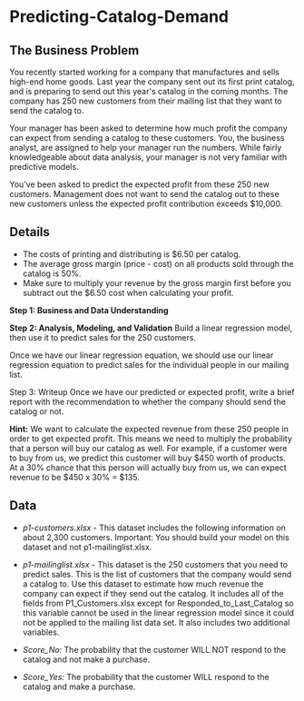 # Predicting-Catalog-Demand

## The Business Problem
You recently started working for a company that manufactures and sells high-end home goods. Last year the company sent out its first print catalog, and is preparing to send out this year's catalog in the coming months. The company has 250 new customers from their mailing list that they want to send the catalog to.

Your manager has been asked to determine how much profit the company can expect from sending a catalog to these customers. You, the business analyst, are assigned to help your manager run the numbers. While fairly knowledgeable about data analysis, your manager is not very familiar with predictive models.

You’ve been asked to predict the expected profit from these 250 new customers. Management does not want to send the catalog out to these new customers unless the expected profit contribution exceeds $10,000.

## Details
* The costs of printing and distributing is $6.50 per catalog.
* The average gross margin (price - cost) on all products sold through the catalog is 50%.
* Make sure to multiply your revenue by the gross margin first before you subtract out the $6.50 cost when calculating your profit.

**Step 1: Business and Data Understanding**

**Step 2: Analysis, Modeling, and Validation**
Build a linear regression model, then use it to predict sales for the 250 customers.

Once we have our linear regression equation, we should use our linear regression equation to predict sales for the individual people in our mailing list.

Step 3: Writeup
Once we have our predicted or expected profit, write a brief report with the recommendation to whether the company should send the catalog or not.

**Hint:** We want to calculate the expected revenue from these 250 people in order to get expected profit. This means we need to multiply the probability that a person will buy our catalog as well. For example, if a customer were to buy from us, we predict this customer will buy $450 worth of products. At a 30% chance that this person will actually buy from us, we can expect revenue to be $450 x 30% = $135.

## Data
* *p1-customers.xlsx* - This dataset includes the following information on about 2,300 customers. Important: You should build your model on this dataset and not p1-mailinglist.xlsx.

* *p1-mailinglist.xlsx* - This dataset is the 250 customers that you need to predict sales. This is the list of customers that the company would send a catalog to. Use this dataset to estimate how much revenue the company can expect if they send out the catalog. It includes all of the fields from P1_Customers.xlsx except for Responded_to_Last_Catalog so this variable cannot be used in the linear regression model since it could not be applied to the mailing list data set. It also includes two additional variables.

* *Score_No:* The probability that the customer WILL NOT respond to the catalog and not make a purchase.
* *Score_Yes:* The probability that the customer WILL respond to the catalog and make a purchase.

